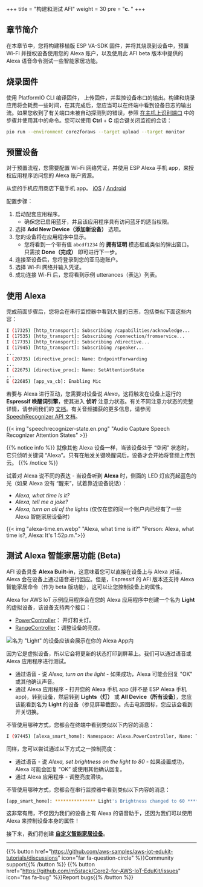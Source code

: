 +++
title = "构建和测试 AFI"
weight = 30
pre = "<b>c. </b>"
+++

## 章节简介
在本章节中，您将构建移植版 ESP VA-SDK 固件，并将其烧录到设备中，预置 Wi-Fi 并授权设备使用您的 Alexa 账户，以及使用此 AFI beta 版本中提供的 Alexa 语音命令测试一些智能家居功能。

## 烧录固件
使用 PlatformIO CLI 编译固件， 上传固件，并监控设备串口的输出。构建和烧录应用将会耗费一些时间，在其完成后，您应当可以在终端中看到设备日志的输出流。如果您收到了有关端口未被自动探测到的错误，参照 [在主机上识别端口](../getting-started/prerequisites/windows.html#identifying-the-device-communication-port) 中的步骤并使用其中的命令。您可以使用 **Ctrl** + **C** 组合键关闭监视的会话：
   ```bash
   pio run --environment core2foraws --target upload --target monitor 
   ```

## 预置设备
对于预置流程，您需要配置 Wi-Fi 网络凭证，并使用 ESP Alexa 手机 app，来授权应用程序访问您的 Alexa 账户资源。

从您的手机应用商店下载手机 app。
[iOS](https://apps.apple.com/in/app/esp-alexa/id1464127534) / [Android](https://play.google.com/store/apps/details?id=com.espressif.provbleavs)

配置步骤：
1. 启动配套应用程序。 
   - 确保您已启用蓝牙，并且该应用程序具有访问蓝牙的适当权限。
2. 选择 **Add New Device（添加新设备）** 选项。
3. 您的设备将在应用程序中显示。
   - 您将看到一个带有值 `abcdf1234` 的 **拥有证明** 模态框或类似的弹出窗口。只需按 **Done（完成）** 即可进行下一步。
4. 连接至设备后，您将登录到您的亚马逊账户。
5. 选择 Wi-Fi 网络并输入凭证。
6. 成功连接 Wi-Fi 后，您将看到示例 utterances（表达）列表。

## 使用 Alexa
完成前面步骤后，您将会在串行监控器中看到大量的日志，包括类似下面这些内容：

```bash
I (17325) [http_transport]: Subscribing /capabilities/acknowledge...
I (17535) [http_transport]: Subscribing /connection/fromservice...
I (17735) [http_transport]: Subscribing /directive...
I (17945) [http_transport]: Subscribing /speaker...
...
I (20735) [directive_proc]: Name: EndpointForwarding
...
I (22675) [directive_proc]: Name: SetAttentionState
...
E (22685) [app_va_cb]: Enabling Mic
```

若要与 Alexa 进行互动，您需要对设备说 *Alexa*。这将触发在设备上运行的 **Espressif 唤醒词引擎**，使其进入 **侦听** 注意力状态。有关不同注意力状态的完整详情，请参阅我们的 [文档](https://developer.amazon.com/en-US/docs/alexa/alexa-voice-service/ux-design-attention.html#states)。有关音频捕获的更多信息，请参阅 [SpeechRecognizer API 文档](https://developer.amazon.com/en-US/docs/alexa/alexa-voice-service/avs-speechrecognizer-concepts.html)。

{{< img "speechrecognizer-state.en.png" "Audio Capture Speech Recognizer Attention States" >}} 

{{% notice info %}}
就像其他 Alexa 设备一样，当该设备处于 “空闲” 状态时，它只侦听关键词 “Alexa”。只有在触发关键唤醒词后，设备才会开始将音频上传到云。
{{% /notice %}}

试着对 Alexa 说不同的表达 - 当设备听到 **Alexa** 时，侧面的 LED 灯应亮起蓝色的光（如果 Alexa 没有 “醒来”，试着靠近设备说话）：
* _Alexa, what time is it?_
* _Alexa, tell me a joke?_
* _Alexa, turn on all of the lights_ (仅仅在您的同一个账户内已经有了一些 Alexa 智能家居设备时）

{{< img "alexa-time.en.webp" "Alexa, what time is it?" "Person: Alexa, what time is?, Alexa: It's 1:52p.m.">}}

## 测试 Alexa 智能家居功能 (Beta)
AFI 设备具备 **Alexa Built-in**，这意味着您可以直接在设备上与 Alexa 对话，Alexa 会在设备上通过语音进行回应。但是，Espressif 的 AFI 版本还支持 Alexa 智能家居命令（作为 beta 版功能），这可以让您控制设备上的属性。

Alexa for AWS IoT 示例应用程序会在您的 Alexa 应用程序中创建一个名为 **Light** 的虚拟设备，该设备支持两个接口：

* [PowerController](https://developer.amazon.com/en-US/docs/alexa/alexa-voice-service/alexa-powercontroller.html)： 开灯和关灯。
* [RangeController](https://developer.amazon.com/en-US/docs/alexa/alexa-voice-service/alexa-rangecontroller.html)：调整设备的亮度。

![名为 "Light" 的设备应该会展示在你的 Alexa App内](building-and-testing-afi/alexa_app-light_device.en.png?height=500px)

因为它是虚拟设备，所以它会将更新的状态打印到屏幕上。我们可以通过语音或 Alexa 应用程序进行测试。

* 通过语音 - 说 _Alexa, turn on the light_ - 如果成功，Alexa 可能会回复 "OK" 或其他确认声音。
* 通过 Alexa 应用程序 - 打开您的 Alexa 手机 app (并不是 ESP Alexa 手机 app)，转到设备，然后转到 **Lights（灯）** 或 **All Device（所有设备）**，您应该能看到名为 **Light** 的设备（参见屏幕截图）。点击电源图标，您应该会看到开关切换。

不管使用哪种方式，您都会在终端中看到类似以下内容的消息：
```bash
I (97445) [alexa_smart_home]: Namespace: Alexa.PowerController, Name: TurnOn
```

同样，您可以尝试通过以下方式之一控制亮度：

* 通过语音 - 说 _Alexa, set brightness on the light to 80_ - 如果设置成功，Alexa 可能会回复 “OK” 或使用其他确认回复。
* 通过 Alexa 应用程序 - 调整亮度滑块。

不管使用哪种方式，您都会在串行监控器中看到类似以下内容的消息：
```bash
[app_smart_home]: *************** Light's Brightness changed to 60 ***************
```

这非常有用，不仅因为我们的设备上有 Alexa 的语音助手，还因为我们可以使用 Alexa 来控制设备本身的属性！

接下来，我们将创建 [**自定义智能家居设备**](/cn/intro-to-alexa-for-iot/custom-smart-home-device.html)。

---
{{% button href="https://github.com/aws-samples/aws-iot-edukit-tutorials/discussions" icon="far fa-question-circle" %}}Community support{{% /button %}} {{% button href="https://github.com/m5stack/Core2-for-AWS-IoT-EduKit/issues" icon="fas fa-bug" %}}Report bugs{{% /button %}}